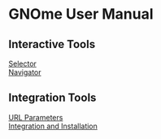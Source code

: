 # GNOme User Manual
## Interactive Tools
[Selector](./Browser.Selector.md)<br>
[Navigator](./Browser.Navigator.md)<br>
## Integration Tools
[URL Parameters](./Browser.URLParameters.md)<br>
[Integration and Installation](./Browser.Installation.md)<br>


